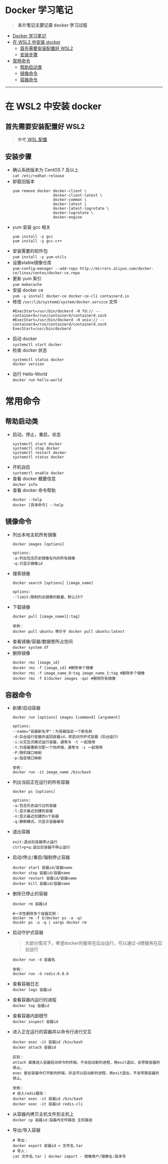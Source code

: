 <!--
 * @Author          : ZheZhang
 * @CreateDate      : 2023-03-27 09:08:58
 * @LastEditors     : ZhangBetter
 * @LastEditorsEmail: zhangzhenumberone@gmail.com
 * @LastEditTime    : 2023-04-14 21:46:32
 * @Description     : 著作权保护，转载请注明出处！
 * Copyright (c) 2023 by ZhangBetter Email: zhangzhenumberone@gmail.com, All Rights Reserved.
-->

# Docker 学习笔记
> **本片笔记主要记录 docker 学习过程**  

* [Docker 学习笔记](#docker-学习笔记)
* [在 WSL2 中安装 docker](#在-wsl2-中安装-docker)
  * [首先需要安装配置好 WSL2](#首先需要安装配置好-wsl2)
  * [安装步骤](#安装步骤)
* [常用命令](#常用命令)
  * [帮助启动类](#帮助启动类)
  * [镜像命令](#镜像命令)
  * [容器命令](#容器命令)

***

# 在 WSL2 中安装 docker  
## 首先需要安装配置好 WSL2
> 参考[ WSL 配置](./WSL配置)  

## 安装步骤
* 确认系统版本为 CentOS 7 及以上  
`cat /etc/redhat-release`
* 卸载旧版本
  ```
  yum remove docker docker-client \
                    docker-client-latest \
                    docker-common \
                    docker-latest \
                    docker-latest-logrotate \
                    docker-logrotate \
                    docker-engine
  ```
* yum 安装 gcc 相关
  ```
  yum install -y gcc
  yum install -y gcc-c++
  ```
* 安装需要的软件包  
`yum install -y yum-utils`
* 设置stable镜像仓库  
`yum-config-manager --add-repo http://mirrors.aliyun.com/docker-ce/linux/centos/docker-ce.repo`
* 更新 yum 索引  
`yum makecache`
* 安装 docker ce  
`yum -y install docker-ce docker-ce-cli containerd.io`
* 修改 `/usr/lib/systemd/system/docker.service` 文件
  ```
  #ExecStart=/usr/bin/dockerd -H fd:// --containerd=/run/containerd/containerd.sock
  #ExecStart=/usr/bin/dockerd -H unix:// --containerd=/run/containerd/containerd.sock
  ExecStart=/usr/bin/dockerd
  ```
* 启动 docker  
`systemctl start docker`
* 检查 docker 状态  
  ```
  systemctl status docker
  docker version
  ```
* 运行 Hello-World  
`docker run hello-world`
# 常用命令
## 帮助启动类
* 启动，停止，重启，状态  
  ```
  systemctl start docker
  systemctl stop docker
  systemctl restart docker
  systemctl status docker
  ```
* 开机自启  
`systemctl enable docker`
* 查看 docker 概要信息  
`docker info`
* 查看 docker 命令帮助  
  ```
  docker --help
  docker [具体命令] --help
  ```
## 镜像命令
* 列出本地主机所有镜像  
  ```
  docker images [options]
  
  options:
  -a:列出包含历史镜像在内的所有镜像
  -q:只显示镜像id
  ```
* 搜索镜像
  ```
  docker search [options] [image_name]
  
  options:
  --limit:限制列出镜像的数量，默认25个
  ```
* 下载镜像  
  ```
  docker pull [image_name][:tag]
  
  举例：
  docker pull ubuntu 等价于 docker pull ubuntu:latest
  ```
* 查看镜像/容器/数据卷所占空间  
`docker system df`
* 删除镜像  
  ```
  docker rmi [image_id]
  docekr rmi -f [image_id] #删除单个镜像
  docker rmi -f image_name_0:tag image_name_1:tag #删除多个镜像
  docker rmi -f $(docker images -qa) #删除所有镜像
  ```
## 容器命令
* 新建/启动容器
  ```
  docker run [options] images [command] [argument]
  
  options:
  --name="容器新名字"：为容器指定一个新名称
  -d:后台运行容器并返回容器id，即启动守护式容器（后台运行）
  -i:以交互式模式运行容器，通常与 -t 一起使用
  -t:为容器重新分配一个伪终端，通常与 -i 一起使用
  -P:随机端口映射
  -p:指定端口映射
  
  举例：
  docker run -it image_name /bin/bash
  ```
* 列出当前正在运行的所有容器
  ```
  docker ps [options]
  
  options:
  -a:包含历史运行过的容器
  -l:显示最近创建的容器
  -n:显示最近创建的n个容器
  -q:静默模式。只显示容器编号
  ```
* 退出容器
  ```
  exit:退出后容器停止运行
  ctrl+p+q:退出后容器不停止运行
  ```
* 启动/停止/重启/强制停止容器
  ```
  docker start 容器id/容器name
  docker stop 容器id/容器name
  docker restart 容器id/容器name
  docker kill 容器id/容器name
  ```
* 删除已停止的容器
  ```
  docker rm 容器id
  
  #一次性删除多个容器实例：
  docker rm -f $(docker ps -a -q)
  docekr ps -a -q | xargs docker rm
  ```
* 启动守护式容器
  > 大部分情况下，希望docker的服务在后台运行，可以通过-d使服务在后台运行  

  ```
  docker run -d 容器名
  
  举例：
  docker run -d redis:6.0.8
  ```
* 查看容器日志  
`docker logs 容器id`
* 查看容器内运行的进程  
`docker top 容器id`
* 查看容器内部细节  
`docker inspect 容器id`
* 进入正在运行的容器并以命令行进行交互  
  ```
  docker exec -it 容器id /bin/bash
  docker attach 容器id
  
  区别：
  attach 直接进入容器启动命令的终端，不会启动新的进程，用exit退出，会导致容器的停止。
  exec 是在容器中打开新的终端，并且可以启动新的进程，用exit退出，不会导致容器的停止。
  
  举例：
  # 进入redis服务：
  docker exec -it 容器id /bin/bash
  docker exec -it 容器id redis-cli
  ```
* 从容器内拷贝主机文件到主机上  
`docker cp 容器id:容器内文件路径 主机路径`
* 导出/导入容器  
  ```
  # 导出：
  docker export 容器id > 文件名.tar
  # 导入：
  cat 文件名.tar | docker import - 镜像用户/镜像名:版本号
  ```